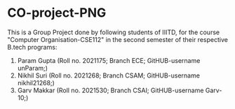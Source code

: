 # CO-project-PNG


This is a Group Project done by following students of IIITD, for the course "Computer Organisation-CSE112" in the second semester of their respective B.tech programs:
  1) Param Gupta (Roll no. 2021175; Branch ECE; GitHUB-username unParam;)
  2) Nikhil Suri (Roll no. 2021268; Branch CSAM; GitHUB-username nikhil21268;)
  3) Garv Makkar (Roll no. 2021530; Branch CSAI; GitHUB-username Garv-10;)
